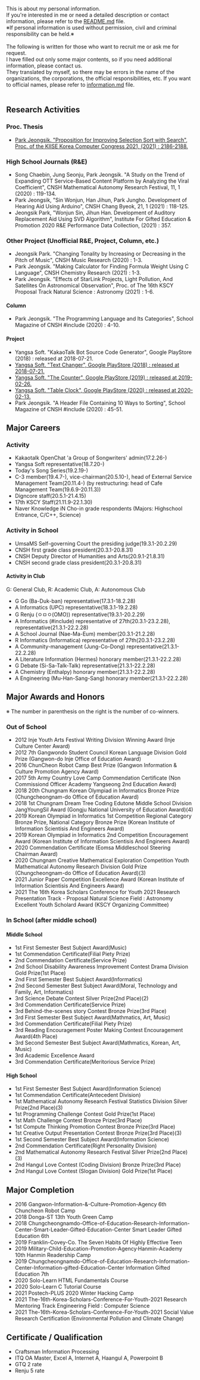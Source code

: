 This is about my personal information.<br>
If you're interested in me or need a detailed description or contact information, please refer to the [README.md](README.md) file.<br>
※If personal information is used without permission, civil and criminal responsibility can be held.※<br><br>
The following is written for those who want to recruit me or ask me for request.<br>
I have filled out only some major contents, so if you need additional information, please contact us.
<br>
They translated by myself, so there may be errors in the name of the organizations, the corporations, the official responsibilities, etc. If you want to official names, please refer to [information.md](information.md) file.<br><br>

## Research Activities
### Proc. Thesis
* [Park Jeongsik. "Proposition for Improving Selection Sort with Search", Proc. of the KIISE Korea Computer Congress 2021, (2021) : 2186-2188.](https://www.dbpia.co.kr/journal/articleDetail?nodeId=NODE10583574)
### High School Journals (R&E)
* Song Chaebin, Jung Seonju, Park Jeongsik. "A Study on the Trend of Expanding OTT Service-Based Content Platform by Analyzing the Viral Coefficient", CNSH Mathematical Autonomy Research Festival, 11, 1 (2020) : 119-134.
* Park Jeongsik, "Sin Wonjun, Han Jihun, Park Jungho. Development of Hearing Aid Using Arduino", CNSH Chang Byeok, 21, 1 (2021) : 118-125.
* Jeongsik Park, "Wonjun Sin, Jihun Han. Development of Auditory Replacement Aid Using SVD Algorithm", Institute For Gifted Education & Promotion 2020 R&E Performance Data Collection, (2021) : 357.
### Other Project (Unofficial R&E, Project, Column, etc.)
* Jeongsik Park. "Changing Tonality by Increasing or Decreasing in the Pitch of Music", CNSH Music Research (2020) : 1-3.
* Park Jeongsik. "Making Calculator for Finding Formula Weight Using C Language", CNSH Chemistry Research (2021) : 1-3.
* Park Jeongsik. "Effects of StarLink Projects, Light Pollution, And Satellites On Astronomical Observation", Proc. of The 16th KSCY Proposal Track Natural Science : Astronomy (2021) : 1-6.
#### Column
* Park Jeongsik. "The Programming Language and Its Categories", School Magazine of CNSH #include (2020) : 4-10.
#### Project
* Yangsa Soft. "KakaoTalk Bot Source Code Generator", Google PlayStore (2018) : released at 2018-07-21.
* [Yangsa Soft. "Text Changer", Google PlayStore (2018) : released at 2018-07-21.](https://play.google.com/store/apps/details?id=com.yangsa.app.textchanger)
* [Yangsa Soft. "The Counter", Google PlayStore (2019) : released at 2019-02-26.](https://play.google.com/store/apps/details?id=com.yangsa.app.counter)
* [Yangsa Soft. "Table Clock", Google PlayStore (2020) : released at 2020-02-13.](https://play.google.com/store/apps/details?id=com.yangsa.app.clock)
* Park Jeongsik. "A Header File Containing 10 Ways to Sorting", School Magazine of CNSH #include (2020) : 45-51.

## Major Careers

### Activity
* Kakaotalk OpenChat 'a Group of Songwriters' admin(17.2.26-)
* Yangsa Soft representative(18.7.20-)
* Today's Song Series(19.2.19-)
* C-3 member(19.4.7-), vice-chairman(20.5.10-), head of External Service Management Team(20.11.4-) (by restructuring: head of Cafe Management Team(19.6.9-20.11.3))
* Digncore staff(20.5.1-21.4.15)
* 17th KSCY Staff(21.11.9-22.1.30)
* Naver Knowledge iN Cho-in grade respondents (Majors: Highschool Entrance, C/C++, Science)

### Activity in School
* UmsaMS Self-governing Court the presiding judge(19.3.1-20.2.29)
* CNSH first grade class president(20.3.1-20.8.31)
* CNSH Deputy Director of Humanities and Arts(20.9.1-21.8.31)
* CNSH second grade class president(20.3.1-20.8.31)
#### Activity in Club
G: General Club, R: Academic Club, A: Autonomous Club
* G Go (Ba-Duk-ban) representative(17.3.1-18.2.28)
* A Informatics (UPC) representative(18.3.1-19.2.28)
* G Renju (ㅇㅁㅇ(OMO)) representative(19.3.1-20.2.29)
* A Informatics (#include) representative of 27th(20.3.1-23.2.28), representative(21.3.1-22.2.28)
* A School Journal (Nae-Ma-Eum) member(20.3.1-21.2.28)
* R Informatics (Informatica) representative of 27th(20.3.1-23.2.28)
* A Community-management (Jung-Co-Dong) representative(21.3.1-22.2.28)
* A Literature Information (Hermes) honorary member(21.3.1-22.2.28)
* G Debate (Si-Sa-Talk-Talk) representative(21.3.1-22.2.28)
* A Chemistry (Enthalpy) honorary member(21.3.1-22.2.28)
* A Engineering (Mu-Han-Sang-Sang) honorary member(21.3.1-22.2.28)


## Major Awards and Honors
※ The number in parenthesis on the right is the number of co-winners.

### Out of School
* 2012 Inje Youth Arts Festival Writing Division Winning Award (Inje Culture Center Award)
* 2012 7th Gangwondo Student Council Korean Language Division Gold Prize (Gangwon-do Inje Office of Education Award)
* 2016 ChunCheon Robot Camp Best Prize (Gangwon Information & Culture Promotion Agency Award)
* 2017 5th Army Country Love Camp Commendation Certificate (Non Commissiond Officer Academy Yangseong 2nd Education Award)
* 2018 20th Chungnam Korean Olympiad in Informatics Bronze Prize (Chungcheongnam-do Office of Education Award)
* 2018 1st Chungnam Dream Tree Coding Edutone Middle School Division JangYoungSil Award (Gongju National University of Education Award)(4)
* 2019 Korean Olympiad in Informatics 1st Competition Regional Category Bronze Prize, National Category Bronze Prize (Korean Institute of Information Scientisis And Engineers Award)
* 2019 Korean Olympiad in Informatics 2nd Competition Encouragement Award (Korean Institute of Information Scientisis And Engineers Award)
* 2020 Commendation Certificate (Eomsa Middleschool Steering Chairman Award)
* 2020 Chungnam Creative Mathematical Exploration Competition Youth Mathematical Autonomy Research Division Gold Prize (Chungcheongnam-do Office of Education Award)(3)
* 2021 Junior Paper Competition Excellence Award (Korean Institute of Information Scientisis And Engineers Award)
* 2021 The 16th Korea Scholars Conference for Youth 2021 Research Presentation Track - Proposal Natural Science Field : Astronomy Excellent Youth Scholard Award (KSCY Organizing Committee)

### In School (after middle school)
#### Middle School
* 1st First Semester Best Subject Award(Music)
* 1st Commendation Certificate(Filial Piety Prize)
* 2nd Commendation Certificate(Service Prize)
* 2nd School Disability Awareness Improvement Contest Drama Division Gold Prize(1st Place)
* 2nd First Semester Best Subject Award(Informatics)
* 2nd Second Semester Best Subject Award(Moral, Technology and Family, Art, Informatics)
* 3rd Science Debate Contest Silver Prize(2nd Place)(2)
* 3rd Commendation Certificate(Service Prize)
* 3rd Behind-the-scenes story Contest Bronze Prize(3rd Place)
* 3rd First Semester Best Subject Award(Mathmatics, Art, Music)
* 3rd Commendation Certificate(Filial Piety Prize)
* 3rd Reading Encouragement Poster Making Contest Encouragement Award(4th Place)
* 3rd Second Semester Best Subject Award(Mathmatics, Korean, Art, Music)
* 3rd Academic Excellence Award
* 3rd Commendation Certificate(Meritorious Service Prize)
#### High School
* 1st First Semester Best Subject Award(Information Science)
* 1st Commendation Certificate(Antecedent Division)
* 1st Mathematical Autonomy Research Festival Statistics Division Silver Prize(2nd Place)(3)
* 1st Programming Challenge Contest Gold Prize(1st Place)
* 1st Math Challenge Contest Bronze Prize(3rd Place)
* 1st Compute Thinking Promotion Contest Bronze Prize(3rd Place)
* 1st Creative Output Presentation Contest Bronze Prize(3rd Place)(3)
* 1st Second Semester Best Subject Award(Information Science)
* 2nd Commendation Certificate(Right Personality Division)
* 2nd Mathematical Autonomy Research Festival Silver Prize(2nd Place)(3)
* 2nd Hangul Love Contest (Coding Division) Bronze Prize(3rd Place)
* 2nd Hangul Love Contest (Slogan Division) Gold Prize(1st Place)

## Major Completion
* 2016 Gangwon-Information-&-Culture-Promotion-Agency 6th Chuncheon Robot Camp
* 2018 Donga-ST 13th Youth Green Camp
* 2018 Chungcheongnamdo-Office-of-Education-Research-Information-Center-Smart-Leader-Gifted-Education-Center Smart Leader Gifted Education 6th
* 2019 Franklin-Covey-Co. The Seven Habits Of Highly Effective Teen
* 2019 Military-Child-Education-Promotion-Agency·Hanmin-Academy 10th Hanmin Readership Camp
* 2019 Chungcheongnamdo-Office-of-Education-Research-Information-Center-Information-gifted-Education-Center Information Gifted Education 7th
* 2020 Solo-Learn HTML Fundamentals Course
* 2020 Solo-Learn C Tutorial Course
* 2021 Postech-PLUS 2020 Winter Hacking Camp
* 2021 The-16th-Korea-Scholars-Conference-For-Youth-2021 Research Mentoring Track Engineering Field : Computer Science
* 2021 The-16th-Korea-Scholars-Conference-For-Youth-2021 Social Value Research Certification (Environmental Pollution and Climate Change)

## Certificate / Qualification
* Craftsman Information Processing
* ITQ OA Master, Excel A, Internet A, Haangul A, Powerpoint B
* GTQ 2 rate
* Renju 5 rate
